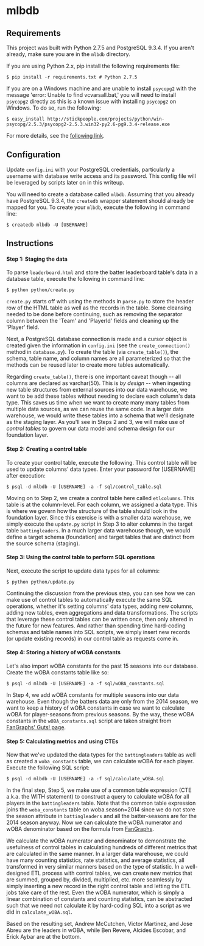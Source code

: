 # mlbdb

## Requirements
This project was built with Python 2.7.5 and PostgreSQL 9.3.4. If you aren't already, make sure you are in the ```mlbdb``` directory. 

If you are using Python 2.x, pip install the following requirements file:
```
$ pip install -r requirements.txt # Python 2.7.5
```

If you are on a Windows machine and are unable to install ```psycopg2``` with the message 'error: Unable to find vcvarsall.bat,' you will need to install ```psycopg2``` directly as this is a known issue with installing ```psycopg2``` on Windows. To do so, run the following:

```
$ easy_install http://stickpeople.com/projects/python/win-psycopg/2.5.3/psycopg2-2.5.3.win32-py2.6-pg9.3.4-release.exe
```

For more details, see the [following link](http://stackoverflow.com/questions/5382801/where-can-i-download-binary-eggs-with-psycopg2-for-windows/5383266#5383266).

## Configuration
Update ```config.ini``` with your PostgreSQL credentials, particularly a username with database write access and its password. This config file will be leveraged by scripts later on in this writeup.

You will need to create a database called ```mlbdb```. Assuming that you already have PostgreSQL 9.3.4, the ```createdb``` wrapper statement should already be mapped for you. To create your ```mlbdb```, execute the following in command line:
```
$ createdb mlbdb -U [USERNAME]
```

## Instructions
#### Step 1: Staging the data
To parse ```leaderboard.html``` and store the batter leaderboard table's data in a database table, execute the following in command line:
```
$ python python/create.py
```
```create.py``` starts off with using the methods in ```parse.py``` to store the header row of the HTML table as well as the records in the table. Some cleansing needed to be done before continuing, such as removing the separator column between the 'Team' and 'PlayerId' fields and cleaning up the 'Player' field. 

Next, a PostgreSQL database connection is made and a cursor object is created given the information in ```config.ini``` (see the ```create_connection()``` method in ```database.py```). To create the table (via ```create_table()```), the schema, table name, and column names are all parameterized so that the methods can be reused later to create more tables automatically.

Regarding ```create_table()```, there is one important caveat though -- all columns are declared as varchar(50). This is *by design* -- when ingesting new table structures from external sources into our data warehouse, we want to be add these tables without needing to declare each column's data type. This saves us time when we want to create many many tables from multiple data sources, as we can reuse the same code. In a larger data warehouse, we would write these tables into a schema that we'll designate as the staging layer. As you'll see in Steps 2 and 3, we will make use of *control tables* to govern our data model and schema design for our foundation layer.

#### Step 2: Creating a control table
To create your control table, execute the following. This control table will be used to update columns' data types. Enter your password for [USERNAME] after execution:
```
$ psql -d mlbdb -U [USERNAME] -a -f sql/control_table.sql
```
Moving on to Step 2, we create a control table here called ```etlcolumns```. This table is at the column-level. For each column, we assigned a data type. This is where we govern how the structure of the table should look in the foundation layer. Since this exercise is with a smaller data warehouse, we simply execute the ```update.py``` script in Step 3 to alter columns in the target table ```battingleaders```. In a much larger data warehouse though, we would define a target schema (foundation) and target tables that are distinct from the source schema (staging).

#### Step 3: Using the control table to perform SQL operations
Next, execute the script to update data types for all columns:
```
$ python python/update.py
```
Continuing the discussion from the previous step, you can see how we can make use of control tables to automatically execute the same SQL operations, whether it's setting columns' data types, adding new columns, adding new tables, even aggregations and data transformations. The scripts that leverage these control tables can be written once, then only altered in the future for new features. And rather than spending time hard-coding schemas and table names into SQL scripts, we simply insert new records (or update existing records) in our control table as requests come in.

#### Step 4: Storing a history of wOBA constants
Let's also import wOBA constants for the past 15 seasons into our database. Create the wOBA constants table like so:
```
$ psql -d mlbdb -U [USERNAME] -a -f sql/wOBA_constants.sql
```
In Step 4, we add wOBA constants for multiple seasons into our data warehouse. Even though the batters data are only from the 2014 season, we want to keep a history of wOBA constants in case we want to calculate wOBA for player-seasons from previous seasons. By the way, these wOBA constants in the ```wOBA_constants.sql``` script are taken straight from [FanGraphs' Guts! page](http://www.fangraphs.com/guts.aspx).

#### Step 5: Calculating metrics and using CTEs
Now that we've updated the data types for the ```battingleaders``` table as well as created a ```woba_constants``` table, we can calculate wOBA for each player. Execute the following SQL script:
```
$ psql -d mlbdb -U [USERNAME] -a -f sql/calculate_wOBA.sql
```
In the final step, Step 5, we make use of a common table expression (CTE a.k.a. the WITH statement) to construct a query to calculate wOBA for all players in the ```battingleaders``` table. Note that the common table expression joins the ```woba_constants``` table on woba.season=2014 since we do not store the season attribute in ```battingleaders``` and all the batter-seasons are for the 2014 season anyway. Now we can calculate the wOBA numerator and wOBA denominator based on the formula from [FanGraphs](http://www.fangraphs.com/library/offense/woba/).

We calculate the wOBA numerator and denominator to demonstrate the usefulness of control tables in calculating hundreds of different metrics that are calculated in the same manner. In a larger data warehouse, we could have many counting statistics, rate statistics, and average statistics, all transformed in very similar manners based on the type of statistic. In a well-designed ETL process with control tables, we can create new metrics that are summed, grouped by, divided, multiplied, etc. more seamlessly by simply inserting a new record in the right control table and letting the ETL jobs take care of the rest. Even the wOBA numerator, which is simply a linear combination of constants and counting statistics, can be abstracted such that we need not calculate it by hard-coding SQL into a script as we did in ```calculate_wOBA.sql```.

Based on the resulting set, Andrew McCutchen, Victor Martinez, and Jose Abreu are the leaders in wOBA, while Ben Revere, Alcides Escobar, and Erick Aybar are at the bottom.